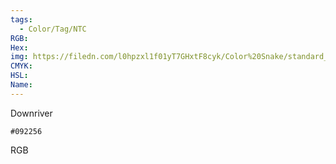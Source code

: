 ```yaml
---
tags:
  - Color/Tag/NTC
RGB:
Hex:
img: https://filedn.com/l0hpzxl1f01yT7GHxtF8cyk/Color%20Snake/standard_csv_to_svg//092256.svg
CMYK:
HSL:
Name:
---
```

Downriver
```palette
#092256
```
RGB
